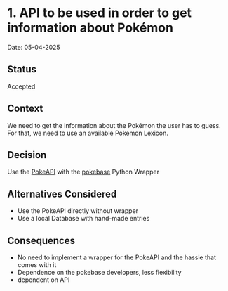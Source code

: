 # 1. API to be used in order to get information about Pokémon

Date: 05-04-2025

## Status

Accepted

## Context

We need to get the information about the Pokémon the user has to guess. For that, we need to use an available Pokemon Lexicon.

## Decision

Use the [PokeAPI](https://pokeapi.co/) with the [pokebase](https://github.com/PokeAPI/pokebase) Python Wrapper

## Alternatives Considered

- Use the PokeAPI directly without wrapper
- Use a local Database with hand-made entries

## Consequences

- No need to implement a wrapper for the PokeAPI and the hassle that comes with it
- Dependence on the pokebase developers, less flexibility
- dependent on API
